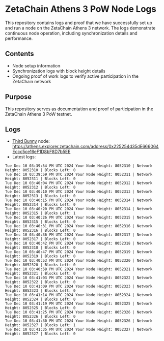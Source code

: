 # ZetaChain Athens 3 PoW Node Logs
This repository contains logs and proof that we have successfully set up and run a node on the ZetaChain Athens 3 network. The logs demonstrate continuous node operation, including synchronization details and performance.

## Contents
- Node setup information
- Synchronization logs with block height details
- Ongoing proof of work logs to verify active participation in the ZetaChain network

## Purpose
This repository serves as documentation and proof of participation in the ZetaChain Athens 3 PoW testnet.

## Logs

- [Third Bunny](https://thirdbunny.xyz/) node: https://athens.explorer.zetachain.com/address/0x225254d35dE666064Eccc5ce16eF1D8bF8D7b5EE
- Latest logs:
```
Tue Dec 10 03:39:54 PM UTC 2024 Your Node Height: 8052310 | Network Height: 8052310 | Blocks Left: 0
Tue Dec 10 03:39:59 PM UTC 2024 Your Node Height: 8052311 | Network Height: 8052311 | Blocks Left: 0
Tue Dec 10 03:40:04 PM UTC 2024 Your Node Height: 8052312 | Network Height: 8052312 | Blocks Left: 0
Tue Dec 10 03:40:10 PM UTC 2024 Your Node Height: 8052313 | Network Height: 8052313 | Blocks Left: 0
Tue Dec 10 03:40:15 PM UTC 2024 Your Node Height: 8052314 | Network Height: 8052314 | Blocks Left: 0
Tue Dec 10 03:40:20 PM UTC 2024 Your Node Height: 8052314 | Network Height: 8052315 | Blocks Left: 1
Tue Dec 10 03:40:26 PM UTC 2024 Your Node Height: 8052315 | Network Height: 8052315 | Blocks Left: 0
Tue Dec 10 03:40:31 PM UTC 2024 Your Node Height: 8052316 | Network Height: 8052316 | Blocks Left: 0
Tue Dec 10 03:40:36 PM UTC 2024 Your Node Height: 8052317 | Network Height: 8052317 | Blocks Left: 0
Tue Dec 10 03:40:42 PM UTC 2024 Your Node Height: 8052318 | Network Height: 8052318 | Blocks Left: 0
Tue Dec 10 03:40:47 PM UTC 2024 Your Node Height: 8052319 | Network Height: 8052319 | Blocks Left: 0
Tue Dec 10 03:40:53 PM UTC 2024 Your Node Height: 8052320 | Network Height: 8052320 | Blocks Left: 0
Tue Dec 10 03:40:58 PM UTC 2024 Your Node Height: 8052321 | Network Height: 8052321 | Blocks Left: 0
Tue Dec 10 03:41:03 PM UTC 2024 Your Node Height: 8052322 | Network Height: 8052322 | Blocks Left: 0
Tue Dec 10 03:41:09 PM UTC 2024 Your Node Height: 8052323 | Network Height: 8052323 | Blocks Left: 0
Tue Dec 10 03:41:14 PM UTC 2024 Your Node Height: 8052324 | Network Height: 8052324 | Blocks Left: 0
Tue Dec 10 03:41:19 PM UTC 2024 Your Node Height: 8052325 | Network Height: 8052325 | Blocks Left: 0
Tue Dec 10 03:41:25 PM UTC 2024 Your Node Height: 8052326 | Network Height: 8052326 | Blocks Left: 0
Tue Dec 10 03:41:30 PM UTC 2024 Your Node Height: 8052326 | Network Height: 8052327 | Blocks Left: 1
Tue Dec 10 03:41:35 PM UTC 2024 Your Node Height: 8052327 | Network Height: 8052327 | Blocks Left: 0
```
